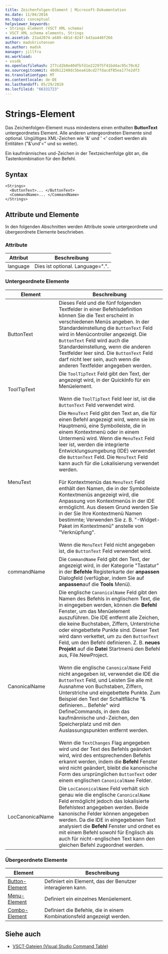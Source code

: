 ```yaml
---
title: Zeichenfolgen-Element | Microsoft-Dokumentation
ms.date: 11/04/2016
ms.topic: conceptual
helpviewer_keywords:
- Strings element (VSCT XML schema)
- VSCT XML schema elements, Strings
ms.assetid: 23a42074-a689-481d-824f-b43aa448f266
author: madskristensen
ms.author: madsk
manager: jillfra
ms.workload:
- vssdk
ms.openlocfilehash: 277cd2b8e40dfbfd1e222975f41bd4ac95c70c62
ms.sourcegitcommit: 40d612240dc5bea418cd27fdacdf85ea177e2df3
ms.translationtype: MT
ms.contentlocale: de-DE
ms.lasthandoff: 05/29/2019
ms.locfileid: "66331723"
---
```

# <a name="strings-element"></a>Strings-Element
Das Zeichenfolgen-Element muss mindestens einen enthalten **ButtonText** untergeordnetes Element. Alle anderen untergeordneten Elemente sind optional. Ungültiges XML-Zeichen wie '&' und ' <' codiert werden als Entitäten ("&amp;'und'&lt;" und so weiter).

 Ein kaufmännisches und-Zeichen in der Textzeichenfolge gibt an, die Tastenkombination für den Befehl.

## <a name="syntax"></a>Syntax

```
<Strings>
  <ButtonText>... </ButtonText>
  <CommandName>... </CommandName>
</Strings>
```

## <a name="attributes-and-elements"></a>Attribute und Elemente
 In den folgenden Abschnitten werden Attribute sowie untergeordnete und übergeordnete Elemente beschrieben.

### <a name="attributes"></a>Attribute

|Attribut|Beschreibung|
|---------------|-----------------|
|language|Dies ist optional. Language=".".|

### <a name="child-elements"></a>Untergeordnete Elemente

|Element|Beschreibung|
|-------------|-----------------|
|ButtonText|Dieses Feld und die fünf folgenden Textfelder in einer Befehlsdefinition können Sie die Text erscheint in verschiedenen Menüs angeben. In der Standardeinstellung die `ButtonText` Feld wird in Menücontroller angezeigt. Die `ButtonText` Feld wird auch die Standardeinstellung, wenn die anderen Textfelder leer sind. Die `ButtonText` Feld darf nicht leer sein, auch wenn die anderen Textfelder angegeben werden.|
|ToolTipText|Die `ToolTipText` Feld gibt den Text, der angezeigt wird, in der QuickInfo für ein Menüelement.<br /><br /> Wenn die `ToolTipText` Feld leer ist, ist die `ButtonText` Feld verwendet wird.|
|MenuText|Die `MenuText` Feld gibt den Text an, die für einen Befehl angezeigt wird, wenn sie im Hauptmenü, eine Symbolleiste, die in einem Kontextmenü oder in einem Untermenü wird. Wenn die `MenuText` Feld leer ist, werden die integrierte Entwicklungsumgebung (IDE) verwendet die `ButtonText` Feld. Die `MenuText` Feld kann auch für die Lokalisierung verwendet werden.<br /><br /> Für Kontextmenüs das `MenuText` Feld enthält den Namen, die in der Symbolleiste Kontextmenüs angezeigt wird, die Anpassung von Kontextmenüs in der IDE ermöglicht. Aus diesem Grund werden Sie in der Sie Ihre Kontextmenü Namen bestimmte; Verwenden Sie z. B. "-Widget-Paket im Kontextmenü" anstelle von "Verknüpfung".<br /><br /> Wenn die `MenuText` Feld nicht angegeben ist, die `ButtonText` Feld verwendet wird.|
|commandName|Die `CommandName` Feld gibt den Text, der angezeigt wird, in der Kategorie "Tastatur" in der **Befehle** Registerkarte der **anpassen** Dialogfeld (verfügbar, indem Sie auf **anpassen**auf die **Tools** Menü).|
|CanonicalName|Die englische `CanonicalName` Feld gibt den Namen des Befehls in englischem Text, die in eingegeben werden, können die **Befehl** Fenster, um das Menüelement auszuführen. Die IDE entfernt alle Zeichen, die keine Buchstaben, Ziffern, Unterstriche oder eingebettete Punkte sind. Dieser Text wird dann verkettet, um zu den `ButtonText` Feld, um den Befehl definieren. Z. B. **neues Projekt** auf die **Datei** Startmenü den Befehl aus, File.NewProject.<br /><br /> Wenn die englische `CanonicalName` Feld nicht angegeben ist, verwendet die IDE die `ButtonText` Feld, und Leisten Sie alle mit Ausnahme von Buchstaben, Ziffern, Unterstriche und eingebettete Punkte. Zum Beispiel den Text der Schaltfläche "& definieren... Befehle" wird DefineCommands, in dem das kaufmännische und-Zeichen, den Speicherplatz und mit den Auslassungspunkten entfernt werden.<br /><br /> Wenn die `TextChanges` Flag angegeben wird und der Text des Befehls geändert wird, wird des entsprechenden Befehls erkannt werden, indem die **Befehl** Fenster wird nicht geändert, bleibt die kanonische Form des ursprünglichen `ButtonText` oder einem englischen `CanonicalName` Felder.|
|LocCanonicalName|Die `LocCanonicalName` Feld verhält sich genau wie die englische `CanonicalName` Feld ermöglicht jedoch das lokalisierte Befehlstext angegeben werden. Beide kanonische Felder können angegeben werden. Da die IDE in eingegebenen Text analysiert die **Befehl** Fenster und ordnet es mit einem Befehl sowohl für Englisch als auch für nicht-englischen Text kann den gleichen Befehl zugeordnet werden.|

### <a name="parent-elements"></a>Übergeordnete Elemente

|Element|Beschreibung|
|-------------|-----------------|
|[Button-Element](../extensibility/button-element.md)|Definiert ein Element, das der Benutzer interagieren kann.|
|[Menu-Element](../extensibility/menu-element.md)|Definiert ein einzelnes Menüelement.|
|[Combo-Element](../extensibility/combo-element.md)|Definiert die Befehle, die in einem Kombinationsfeld angezeigt werden.|

## <a name="see-also"></a>Siehe auch
- [VSCT-Dateien (Visual Studio Command Table)](../extensibility/internals/visual-studio-command-table-dot-vsct-files.md)